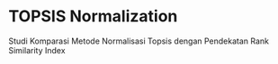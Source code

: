# TOPSIS Normalization
Studi Komparasi Metode Normalisasi Topsis dengan Pendekatan Rank Similarity Index
